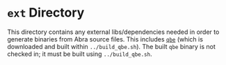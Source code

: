 # `ext` Directory

This directory contains any external libs/dependencies needed in order to generate binaries from Abra source files.
This includes [`qbe`](https://c9x.me/compile/) (which is downloaded and built within `../build_qbe.sh`). The built
`qbe` binary is not checked in; it must be built using `../build_qbe.sh`.